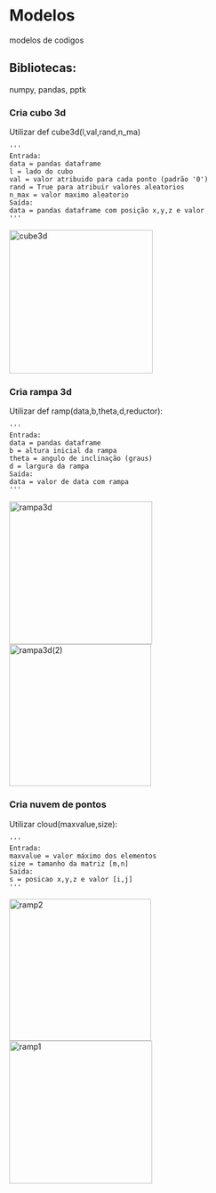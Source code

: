 # Modelos
modelos de codigos

## Bibliotecas:
numpy, pandas, pptk

### Cria cubo 3d

Utilizar def cube3d(l,val,rand,n_ma)

    '''
    Entrada:
    data = pandas dataframe
    l = lado do cubo
    val = valor atribuido para cada ponto (padrão '0')
    rand = True para atribuir valores aleatorios
    n_max = valor maximo aleatorio
    Saída:
    data = pandas dataframe com posição x,y,z e valor
    '''

<img width="258" alt="cube3d" src="https://user-images.githubusercontent.com/59963253/76451522-4fa69d00-63ae-11ea-9250-b68263d6243f.PNG">

### Cria rampa 3d

Utilizar def ramp(data,b,theta,d,reductor):

    ''' 
    Entrada:
    data = pandas dataframe
    b = altura inicial da rampa
    theta = angulo de inclinação (graus)
    d = largura da rampa
    Saída:
    data = valor de data com rampa
    '''

<img width="257" alt="rampa3d" src="https://user-images.githubusercontent.com/59963253/76451872-e1aea580-63ae-11ea-90f5-3001bd224589.PNG">
<img width="255" alt="rampa3d(2)" src="https://user-images.githubusercontent.com/59963253/76470031-63fa9200-63ce-11ea-956e-748c276255c3.PNG">

### Cria nuvem de pontos

Utilizar cloud(maxvalue,size):

    '''
    Entrada:
    maxvalue = valor máximo dos elementos
    size = tamanho da matriz [m,n]
    Saída:
    s = posicao x,y,z e valor [i,j]
    '''
    
<img width="255" alt="ramp2" src="https://user-images.githubusercontent.com/59963253/76474902-ed649100-63db-11ea-859f-ffe0342cca2b.PNG">
<img width="257" alt="ramp1" src="https://user-images.githubusercontent.com/59963253/76474907-ee95be00-63db-11ea-8898-0b747580f8da.PNG">

